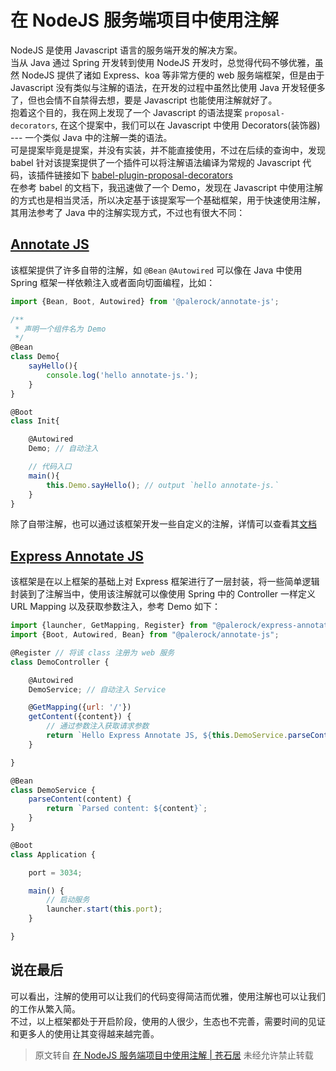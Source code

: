 # 在 NodeJS 服务端项目中使用注解  
NodeJS 是使用 Javascript 语言的服务端开发的解决方案。  
当从 Java 通过 Spring 开发转到使用 NodeJS 开发时，总觉得代码不够优雅，虽然 NodeJS 提供了诸如 Express、koa 等非常方便的 web 服务端框架，但是由于 Javascript 没有类似与注解的语法，在开发的过程中虽然比使用 Java 开发轻便多了，但也会情不自禁得去想，要是 Javascript 也能使用注解就好了。  
抱着这个目的，我在网上发现了一个 Javascript 的语法提案 `proposal-decorators`, 在这个提案中，我们可以在 Javascript 中使用 Decorators(装饰器) --- 一个类似 Java 中的注解一类的语法。  
可是提案毕竟是提案，并没有实装，并不能直接使用，不过在后续的查询中，发现 babel 针对该提案提供了一个插件可以将注解语法编译为常规的 Javascript 代码，该插件链接如下 [babel-plugin-proposal-decorators](https://babeljs.io/docs/en/babel-plugin-proposal-decorators)  
在参考 babel 的文档下，我迅速做了一个 Demo，发现在 Javascript 中使用注解的方式也是相当灵活，所以决定基于该提案写一个基础框架，用于快速使用注解，其用法参考了 Java 中的注解实现方式，不过也有很大不同：
## [Annotate JS](https://palerock.cn/projects/006T5t9zyHi)  
该框架提供了许多自带的注解，如 `@Bean` `@Autowired` 可以像在 Java 中使用 Spring 框架一样依赖注入或者面向切面编程，比如：
```javascript
import {Bean, Boot, Autowired} from '@palerock/annotate-js'; 

/**
 * 声明一个组件名为 Demo
 */
@Bean
class Demo{
    sayHello(){
        console.log('hello annotate-js.');
    }
}

@Boot
class Init{

    @Autowired
    Demo; // 自动注入

    // 代码入口
    main(){
        this.Demo.sayHello(); // output `hello annotate-js.`
    }
}
```
除了自带注解，也可以通过该框架开发一些自定义的注解，详情可以查看其[文档](https://palerock.cn/projects/006T5t9zyHi#annotatejs)
## [Express Annotate JS](https://palerock.cn/projects/0061skWPll8) 
该框架是在以上框架的基础上对 Express 框架进行了一层封装，将一些简单逻辑封装到了注解当中，使用该注解就可以像使用 Spring 中的 Controller 一样定义 URL Mapping 以及获取参数注入，参考 Demo 如下：
```javascript
import {launcher, GetMapping, Register} from "@palerock/express-annotate-js";
import {Boot, Autowired, Bean} from "@palerock/annotate-js"; 

@Register // 将该 class 注册为 web 服务
class DemoController {

    @Autowired
    DemoService; // 自动注入 Service

    @GetMapping({url: '/'})
    getContent({content}) {
        // 通过参数注入获取请求参数
        return `Hello Express Annotate JS, ${this.DemoService.parseContent(content)}`;
    }

}

@Bean
class DemoService {
    parseContent(content) {
        return `Parsed content: ${content}`;
    }
}

@Boot
class Application {

    port = 3034;

    main() {
        // 启动服务
        launcher.start(this.port);
    }

}
```
## 说在最后
可以看出，注解的使用可以让我们的代码变得简洁而优雅，使用注解也可以让我们的工作从繁入简。  
不过，以上框架都处于开启阶段，使用的人很少，生态也不完善，需要时间的见证和更多人的使用让其变得越来越完善。

> 原文转自 [在 NodeJS 服务端项目中使用注解 | 苍石居](https://palerock.cn/articles/001r3Rn4LJH) 未经允许禁止转载